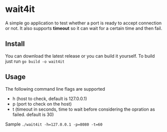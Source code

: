 # wait4it
A simple go application to test whether a port is ready to accept connection or not.
It also supports **timeout** so it can wait for a certain time and then fail.

## Install
You can download the latest release or you can build it yourself.
To build just run `go build -o wait4it`

## Usage
The following command line flags are supported

* h (host to check, default is 127.0.0.1)
* p (port to check on the host) 
* t (timeout in seconds, time to wait before considering the opration as failed. default is 30)

Sample
`./wait4it -h=127.0.0.1 -p=8080 -t=60 `